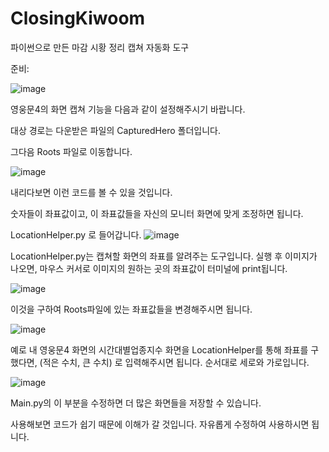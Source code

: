 # ClosingKiwoom
파이썬으로 만든 마감 시황 정리 캡쳐 자동화 도구


준비:

![image](https://github.com/ksrlogic/ClosingKiwoom/assets/63966461/a838ed47-6fe2-4b05-9109-5a7821fc05ce)


영웅문4의 화면 캡쳐 기능을 다음과 같이 설정해주시기 바랍니다.

대상 경로는 다운받은 파일의 CapturedHero 폴더입니다.


그다음 Roots 파일로 이동합니다.

![image](https://github.com/ksrlogic/ClosingKiwoom/assets/63966461/f650b984-e0fb-4675-820a-5faef5b1c147)

내리다보면 이런 코드를 볼 수 있을 것입니다.

숫자들이 좌표값이고, 이 좌표값들을 자신의 모니터 화면에 맞게 조정하면 됩니다.



LocationHelper.py 로 들어갑니다.
![image](https://github.com/ksrlogic/ClosingKiwoom/assets/63966461/71203985-6d44-4443-a34a-58b6d77af548)

LocationHelper.py는 캡쳐할 화면의 좌표를 알려주는 도구입니다.
실행 후 이미지가 나오면, 마우스 커서로 이미지의 원하는 곳의 좌표값이 터미널에 print됩니다.


![image](https://github.com/ksrlogic/ClosingKiwoom/assets/63966461/6c47b777-c8d3-43e3-a0a0-9ecbc1e9defc)

이것을 구하여 Roots파일에 있는 좌표값들을 변경해주시면 됩니다.

![image](https://github.com/ksrlogic/ClosingKiwoom/assets/63966461/b49479ff-81e4-48fe-8a2a-d111e9fb2719)


예로 내 영웅문4 화면의 시간대별업종지수 화면을 LocationHelper를 통해 좌표를 구했다면, (적은 수치, 큰 수치) 로 입력해주시면 됩니다.
순서대로 세로와 가로입니다.


![image](https://github.com/ksrlogic/ClosingKiwoom/assets/63966461/5661b3e5-a08a-4719-9fa5-856312c0dbc2)


Main.py의 이 부분을 수정하면 더 많은 화면들을 저장할 수 있습니다.

사용해보면 코드가 쉽기 때문에 이해가 갈 것입니다. 자유롭게 수정하여 사용하시면 됩니다.


